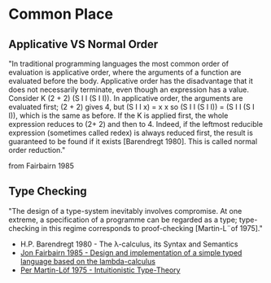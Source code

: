 # Common Place

## Applicative VS Normal Order

"In traditional programming languages the most common order of evaluation is applicative order, where the arguments of a function are evaluated before the body. Applicative
order has the disadvantage that it does not necessarily terminate, even though an expression has a value. Consider K (2 + 2) (S I I (S I I)). In applicative order, the arguments
are evaluated first; (2 + 2) gives 4, but (S I I x) = x x so (S I I (S I I)) = (S I I (S I I)),
which is the same as before. If the K is applied first, the whole expression reduces to
(2+ 2) and then to 4. Indeed, if the leftmost reducible expression (sometimes called redex)
is always reduced first, the result is guaranteed to be found if it exists [Barendregt 1980].
This is called normal order reduction."

from Fairbairn 1985

## Type Checking

"The design of a type-system inevitably involves compromise. At one extreme, a specification of a programme can be regarded as a type; type-checking in this regime corresponds
to proof-checking [Martin-L¨of 1975]."

- H.P. Barendregt 1980 - The λ-calculus, its Syntax and Semantics
- [Jon Fairbairn 1985 - Design and implementation of a simple typed language based on the lambda-calculus](https://www.cl.cam.ac.uk/techreports/UCAM-CL-TR-75.pdf)
- [Per Martin-Löf 1975 - Intuitionistic Type-Theory](https://archive-pml.github.io/martin-lof/pdfs/Bibliopolis-Book-retypeset-1984.pdf)
